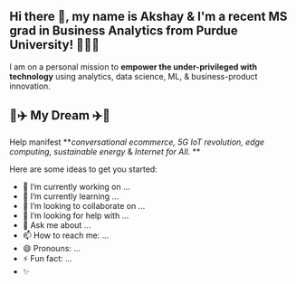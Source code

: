 ## Hi there 👋, my name is Akshay & I'm a recent MS grad in Business Analytics from Purdue University! 👨🏼‍🎓
I am on a personal mission to **empower the under-privileged with technology** using analytics, data science, ML, & business-product innovation.

## 🚀✈️ My Dream ✈️🚀
Help manifest ***conversational ecommerce, 5G IoT revolution, edge computing, sustainable energy* & *Internet for All*. ** 

Here are some ideas to get you started:

- 🔭 I’m currently working on ...
- 🌱 I’m currently learning ...
- 👯 I’m looking to collaborate on ...
- 🤔 I’m looking for help with ...
- 💬 Ask me about ...
- 📫 How to reach me: ...
- 😄 Pronouns: ...
- ⚡ Fun fact: ...
- ✨
